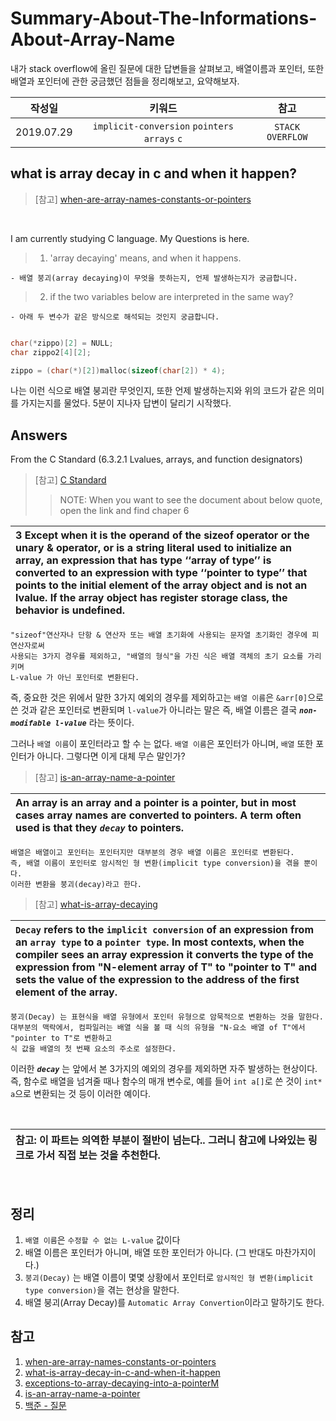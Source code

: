 # Summary-About-The-Informations-About-Array-Name

내가 stack overflow에 올린 질문에 대한 답변들을 살펴보고, 배열이름과 포인터, 또한 배열과 포인터에 관한 궁금했던 점들을 정리해보고, 요약해보자.

| **작성일**       | **키워드**           |  **참고**|
| ------------- |:-------------:|:-------------:| 
| 2019.07.29     | `implicit-conversion` `pointers` `arrays` `c` | `STACK OVERFLOW` |

## what is array decay in c and when it happen?
> [참고] <a href = "https://stackoverflow.com/questions/19441793/when-are-array-names-constants-or-pointers">when-are-array-names-constants-or-pointers</a>
<br>

I am currently studying C language. 
My Questions is here.

>1. 'array decaying' means, and when it happens.
<p>

    - 배열 붕괴(array decaying)이 무엇을 뜻하는지, 언제 발생하는지가 궁금합니다.

</p>

>2. if the two variables below are interpreted in the same way?
<p>

    - 아래 두 변수가 같은 방식으로 해석되는 것인지 궁금합니다.

</p>

```c

char(*zippo)[2] = NULL;
char zippo2[4][2];

zippo = (char(*)[2])malloc(sizeof(char[2]) * 4);

```

나는 이런 식으로 배열 붕괴란 무엇인지, 또한 언제 발생하는지와 위의 코드가 같은 의미를 가지는지를 물었다. 5분이 지나자 답변이 달리기 시작했다.

## Answers
From the C Standard (6.3.2.1 Lvalues, arrays, and function designators)

> [참고] <a href = "http://www.open-std.org/jtc1/sc22/wg14/www/docs/n1256.pdf">C Standard</a>
>>NOTE: When you want to see the document about below quote, open the link and find chaper 6


|3 Except when it is the operand of the sizeof operator or the unary & operator, or is a string literal used to initialize an array, an expression that has type ‘‘array of type’’ is converted to an expression with type ‘‘pointer to type’’ that points to the initial element of the array object and is not an lvalue. If the array object has register storage class, the behavior is undefined.| 
|:---|
<p>
    
    "sizeof"연산자나 단항 & 연산자 또는 배열 초기화에 사용되는 문자열 초기화인 경우에 피연산자로써 
    사용되는 3가지 경우를 제외하고, "배열의 형식"을 가진 식은 배열 객체의 초기 요소를 가리키며
    L-value 가 아닌 포인터로 변환된다.  
    
</p>

즉, 중요한 것은 위에서 말한 3가지 예외의 경우를 제외하고는 ```배열 이름```은 ```&arr[0]```으로 쓴 것과 같은 포인터로 변환되며 ```l-value```가 아니라는 말은 즉, 배열 이름은 결국 **___```non-modifable l-value```___** 라는 뜻이다. 

그러나 ```배열 이름```이 포인터라고 할 수 는 없다. ```배열 이름```은 포인터가 아니며, ```배열``` 또한 포인터가 아니다. 그렇다면 이게 대체 무슨 말인가?

> [참고] <a href = "https://stackoverflow.com/questions/1641957/is-an-array-name-a-pointer">is-an-array-name-a-pointer</a>

|An array is an array and a pointer is a pointer, but in most cases array names are converted to pointers. A term often used is that they **___```decay```___** to pointers.| 
|:---|
<p>

    배열은 배열이고 포인터는 포인터지만 대부분의 경우 배열 이름은 포인터로 변환된다. 
    즉, 배열 이름이 포인터로 암시적인 형 변환(implicit type conversion)을 겪을 뿐이다.
    이러한 변환을 붕괴(decay)라고 한다.

</p>

> [참고] <a href = "https://stackoverflow.com/questions/1461432/what-is-array-decaying/1461466#1461466">what-is-array-decaying</a>

|```Decay``` refers to the ``implicit conversion`` of an expression from an ```array type``` to a ```pointer type```. In most contexts, when the compiler sees an array expression it converts the type of the expression from "N-element array of T" to "pointer to T" and sets the value of the expression to the address of the first element of the array.| 
|:---|
<p>

    붕괴(Decay) 는 표현식을 배열 유형에서 포인터 유형으로 암묵적으로 변환하는 것을 말한다. 
    대부분의 맥락에서, 컴파일러는 배열 식을 볼 때 식의 유형을 "N-요소 배열 of T"에서 "pointer to T"로 변환하고
    식 값을 배열의 첫 번째 요소의 주소로 설정한다.

</p>

이러한 ***```decay```*** 는 앞에서 본 3가지의 예외의 경우를 제외하면 자주 발생하는 현상이다. 즉, 함수로 배열을 넘겨줄 때나 함수의 매개 변수로, 예를 들어
```int a[]```로 쓴 것이 ```int* a```으로 변환되는 것 등이 이러한 예이다.

<br>

| **참고: 이 파트는 의역한 부분이 절반이 넘는다.. 그러니 참고에 나와있는 링크로 가서 직접 보는 것을 추천한다.** |
|:---|

<br>

## 정리

1. ```배열 이름```은 ```수정할 수 없는 L-value``` 값이다
1. 배열 이름은 포인터가 아니며, 배열 또한 포인터가 아니다. (그 반대도 마찬가지이다.)
1. ```붕괴(Decay)``` 는 배열 이름이 몇몇 상황에서 포인터로 ```암시적인 형 변환(implicit type conversion)```을 겪는 현상을 말한다.
1. 배열 붕괴(Array Decay)를 ```Automatic Array Convertion```이라고 말하기도 한다.

## 참고
1. <a href = "https://stackoverflow.com/questions/19441793/when-are-array-names-constants-or-pointers">when-are-array-names-constants-or-pointers</a>
1. <a href = "https://stackoverflow.com/questions/57268963/what-is-array-decay-in-c-and-when-it-happen">what-is-array-decay-in-c-and-when-it-happen</a>
1. <a href = "https://stackoverflow.com/questions/17752978/exceptions-to-array-decaying-into-a-pointer?noredirect=1&lq=1">exceptions-to-array-decaying-into-a-pointerM</a>
1. <a href = "https://stackoverflow.com/questions/1641957/is-an-array-name-a-pointer">is-an-array-name-a-pointer</a>
1. <a href = "https://www.acmicpc.net/board/view/12309">백준 - 질문</a>
